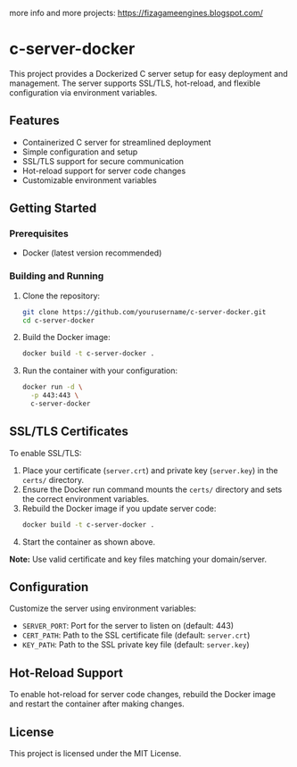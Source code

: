 more info and more projects: https://fizagameengines.blogspot.com/
# c-server-docker

This project provides a Dockerized C server setup for easy deployment and management. The server supports SSL/TLS, hot-reload, and flexible configuration via environment variables.

## Features

- Containerized C server for streamlined deployment
- Simple configuration and setup
- SSL/TLS support for secure communication
- Hot-reload support for server code changes
- Customizable environment variables

## Getting Started

### Prerequisites

- Docker (latest version recommended)

### Building and Running

1. Clone the repository:
    ```bash
    git clone https://github.com/yourusername/c-server-docker.git
    cd c-server-docker
    ```
2. Build the Docker image:
    ```bash
    docker build -t c-server-docker .
    ```
3. Run the container with your configuration:
    ```bash
    docker run -d \
      -p 443:443 \
      c-server-docker
    ```

## SSL/TLS Certificates

To enable SSL/TLS:

1. Place your certificate (`server.crt`) and private key (`server.key`) in the `certs/` directory.
2. Ensure the Docker run command mounts the `certs/` directory and sets the correct environment variables.
3. Rebuild the Docker image if you update server code:
    ```bash
    docker build -t c-server-docker .
    ```
4. Start the container as shown above.

**Note:** Use valid certificate and key files matching your domain/server.

## Configuration

Customize the server using environment variables:

- `SERVER_PORT`: Port for the server to listen on (default: 443)
- `CERT_PATH`: Path to the SSL certificate file (default: `server.crt`)
- `KEY_PATH`: Path to the SSL private key file (default: `server.key`)

## Hot-Reload Support

To enable hot-reload for server code changes, rebuild the Docker image and restart the container after making changes.

## License

This project is licensed under the MIT License.

